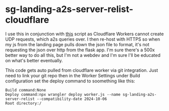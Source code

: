 # sg-landing-a2s-server-relist-cloudflare

I use this in conjunction with [this](https://github.com/tonkatsuki/py-a2s-polling-json) script as Cloudflare Workers cannot create UDP requests, which a2s queries over. I then re-host with HTTPS so when my js from the landing page pulls down the json file to format, it's not requesting the json over http from the flask app. I'm sure there's a 500x better way to do all this, but I'm not a webdev and I'm sure I'll be educated on what's better eventually.

This code gets auto pulled from cloudflare worker via git integration. Just need to link your git repo then in the Worker Settings under Build configuration set the deploy command to soomething like this:

```
Build command:None
Deploy command:npx wrangler deploy worker.js --name sg-landing-a2s-server-relist --compatibility-date 2024-10-06
Root directory:/
```
